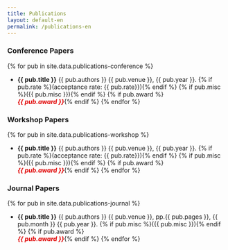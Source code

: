 ```yaml
---
title: Publications
layout: default-en
permalink: /publications-en
---
```


### Conference Papers
{% for pub in site.data.publications-conference %}
- **{{ pub.title }}**
  {{ pub.authors }}
  {{ pub.venue }}, {{ pub.year }}. {% if pub.rate %}(acceptance rate: {{ pub.rate}}){% endif %} {% if pub.misc %}({{ pub.misc }}){% endif %} {% if pub.award %}<br>***<font color="{{ site.data.theme.highlight_color }}"><b>{{ pub.award }}</b></font>***{% endif %}
{% endfor %}

### Workshop Papers
{% for pub in site.data.publications-workshop %}
- **{{ pub.title }}**
  {{ pub.authors }}
  {{ pub.venue }}, {{ pub.year }}. {% if pub.rate %}(acceptance rate: {{ pub.rate}}){% endif %} {% if pub.misc %}({{ pub.misc }}){% endif %} {% if pub.award %}<br>***<font color="{{ site.data.theme.highlight_color }}"><b>{{ pub.award }}</b></font>***{% endif %}
{% endfor %}

### Journal Papers
{% for pub in site.data.publications-journal %}
- **{{ pub.title }}**
  {{ pub.authors }}
  {{ pub.venue }}, pp.{{ pub.pages }}, {{ pub.month }} {{ pub.year }}. {% if pub.misc %}({{ pub.misc }}){% endif %} {% if pub.award %}<br>***<font color="{{ site.data.theme.highlight_color }}"><b>{{ pub.award }}</b></font>***{% endif %}
{% endfor %}
